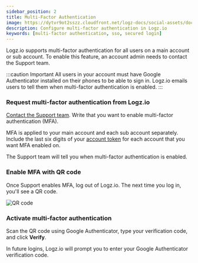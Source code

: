 ```yaml
---
sidebar_position: 2
title: Multi-Factor Authentication
image: https://dytvr9ot2sszz.cloudfront.net/logz-docs/social-assets/docs-social.jpg
description: Configure multi-factor authentication in Logz.io
keywords: [multi-factor authentication, sso, secured login]
---
```


Logz.io supports multi-factor authentication for all users on a main account or sub account.
To enable this feature, an account admin needs to contact the Support team.

:::caution Important
All users in your account must have Google Authenticator installed on their phones to be able to sign in.
Logz.io emails users to tell them when multi-factor authentication is enabled.
:::



### Request multi-factor authentication from Logz.io

<a class="intercom-launch" href="mailto:help@logz.io">Contact the Support team</a>.
Write that you want to enable multi-factor authentication (MFA).

MFA is applied to your main account and each sub account separately.
Include the last six digits of your [account token](https://app.logz.io/#/dashboard/settings/manage-accounts) for each account that you want MFA enabled on.

The Support team will tell you when multi-factor authentication is enabled.

### Enable MFA with QR code

Once Support enables MFA, log out of Logz.io.
The next time you log in, you'll see a QR code.

<!-- Do yourself a favor and scan the QR code in this image. You won't be disappointed. -->
![QR code](https://dytvr9ot2sszz.cloudfront.net/logz-docs/access-and-authentication/mfa--qr-code.png)

### Activate multi-factor authentication

Scan the QR code using Google Authenticator, type your verification code, and click **Verify**.

In future logins, Logz.io will prompt you to enter your Google Authenticator verification code.
